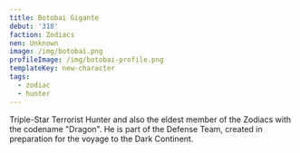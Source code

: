 ```yaml
---
title: Botobai Gigante
debut: '318'
faction: Zodiacs
nen: Unknown
image: /img/botobai.png
profileImage: /img/botobai-profile.png
templateKey: new-character
tags:
  - zodiac
  - hunter
---
```

Triple-Star Terrorist Hunter and also the eldest member of the Zodiacs with the codename "Dragon". He is part of the Defense Team, created in preparation for the voyage to the Dark Continent.
